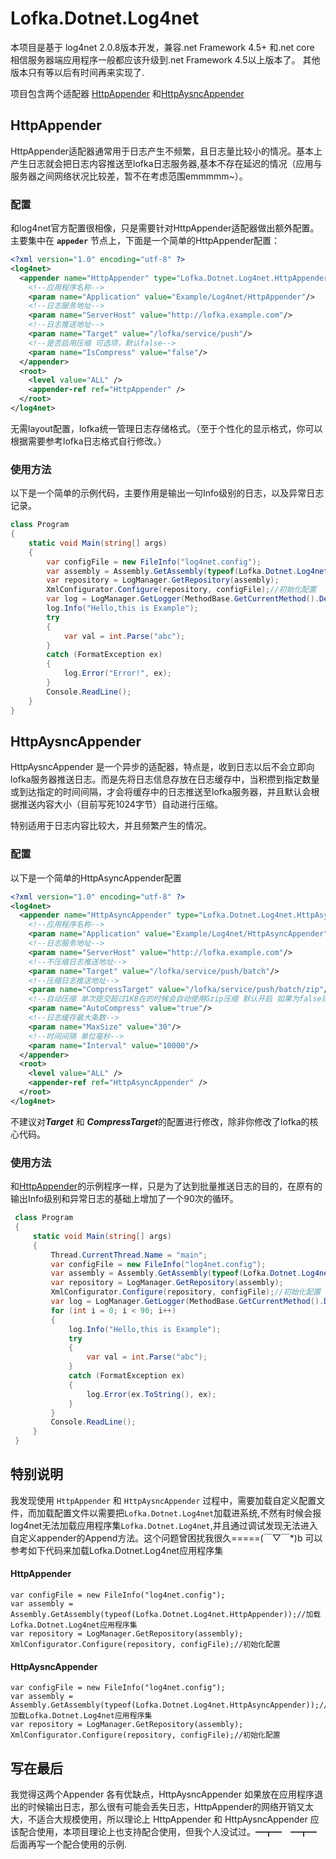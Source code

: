 # Lofka.Dotnet.Log4net 
本项目是基于 log4net 2.0.8版本开发，兼容.net Framework 4.5+ 和.net core
相信服务器端应用程序一般都应该升级到.net Framework 4.5以上版本了。
其他版本只有等以后有时间再来实现了.

项目包含两个适配器 [HttpAppender](#httpappender) 和[HttpAysncAppender](#httpaysncappender)
## HttpAppender
HttpAppender适配器通常用于日志产生不频繁，且日志量比较小的情况。基本上产生日志就会把日志内容推送至lofka日志服务器,基本不存在延迟的情况（应用与服务器之间网络状况比较差，暂不在考虑范围emmmmm~）。
### 配置
和log4net官方配置很相像，只是需要针对HttpAppender适配器做出额外配置。主要集中在 **`appeder`** 节点上，下面是一个简单的HttpAppender配置：
```xml
<?xml version="1.0" encoding="utf-8" ?>
<log4net>
  <appender name="HttpAppender" type="Lofka.Dotnet.Log4net.HttpAppender,Lofka.Dotnet.Log4net">
    <!--应用程序名称-->
    <param name="Application" value="Example/Log4net/HttpAppender"/>
    <!--日志服务地址-->
    <param name="ServerHost" value="http://lofka.example.com"/>
    <!--日志推送地址-->
    <param name="Target" value="/lofka/service/push"/>
    <!--是否启用压缩 可选项，默认false-->
    <param name="IsCompress" value="false"/>
  </appender>
  <root>
    <level value="ALL" />
    <appender-ref ref="HttpAppender" />
  </root>
</log4net>
```
无需layout配置，lofka统一管理日志存储格式。（至于个性化的显示格式，你可以根据需要参考lofka日志格式自行修改。）
### 使用方法
以下是一个简单的示例代码，主要作用是输出一句Info级别的日志，以及异常日志记录。
```csharp
class Program
{
    static void Main(string[] args)
    {
        var configFile = new FileInfo("log4net.config");
        var assembly = Assembly.GetAssembly(typeof(Lofka.Dotnet.Log4net.HttpAppender));//加载Lofka.Dotnet.Log4net应用程序集
        var repository = LogManager.GetRepository(assembly);
        XmlConfigurator.Configure(repository, configFile);//初始化配置
        var log = LogManager.GetLogger(MethodBase.GetCurrentMethod().DeclaringType);
        log.Info("Hello,this is Example");
        try
        {
            var val = int.Parse("abc");
        }
        catch (FormatException ex)
        {
            log.Error("Error!", ex);
        }
        Console.ReadLine();
    }
}
```

## HttpAysncAppender
HttpAysncAppender 是一个异步的适配器，特点是，收到日志以后不会立即向lofka服务器推送日志。而是先将日志信息存放在日志缓存中，当积攒到指定数量或到达指定的时间间隔，才会将缓存中的日志推送至lofka服务器，并且默认会根据推送内容大小（目前写死1024字节）自动进行压缩。

特别适用于日志内容比较大，并且频繁产生的情况。
### 配置
以下是一个简单的HttpAsyncAppender配置
```xml
<?xml version="1.0" encoding="utf-8" ?>
<log4net>
  <appender name="HttpAsyncAppender" type="Lofka.Dotnet.Log4net.HttpAsyncAppender,Lofka.Dotnet.Log4net">
    <!--应用程序名称-->
    <param name="Application" value="Example/Log4net/HttpAsyncAppender"/>
    <!--日志服务地址-->
    <param name="ServerHost" value="http://lofka.example.com"/>
    <!--不压缩日志推送地址-->
    <param name="Target" value="/lofka/service/push/batch"/>
    <!--压缩日志推送地址-->
    <param name="CompressTarget" value="/lofka/service/push/batch/zip"/>
    <!--自动压缩 单次提交超过1KB在的时候会自动使用Gzip压缩 默认开启 如果为false则表示不压缩-->
    <param name="AutoCompress" value="true"/>
    <!--日志缓存最大条数-->
    <param name="MaxSize" value="30"/>
    <!--时间间隔 单位毫秒-->
    <param name="Interval" value="10000"/>
  </appender>
  <root>
    <level value="ALL" />
    <appender-ref ref="HttpAsyncAppender" />
  </root>
</log4net>
```
不建议对***Target*** 和 ***CompressTarget***的配置进行修改，除非你修改了lofka的核心代码。
### 使用方法
和[HttpAppender](#httpappender)的示例程序一样，只是为了达到批量推送日志的目的，在原有的输出Info级别和异常日志的基础上增加了一个90次的循环。

```csharp
 class Program
 {
     static void Main(string[] args)
     {
         Thread.CurrentThread.Name = "main";
         var configFile = new FileInfo("log4net.config");
         var assembly = Assembly.GetAssembly(typeof(Lofka.Dotnet.Log4net.HttpAsyncAppender));//加载Lofka.Dotnet.Log4net应用程序集
         var repository = LogManager.GetRepository(assembly);
         XmlConfigurator.Configure(repository, configFile);//初始化配置
         var log = LogManager.GetLogger(MethodBase.GetCurrentMethod().DeclaringType);
         for (int i = 0; i < 90; i++)
         {
             log.Info("Hello,this is Example");
             try
             {
                 var val = int.Parse("abc");
             }
             catch (FormatException ex)
             {
                 log.Error(ex.ToString(), ex);
             } 
         }
         Console.ReadLine();
     }
 }
```
## 特别说明
 我发现使用 `HttpAppender` 和 `HttpAysncAppender` 过程中，需要加载自定义配置文件，而加载配置文件以需要把`Lofka.Dotnet.Log4net`加载进系统,不然有时候会报log4net无法加载应用程序集`Lofka.Dotnet.Log4net`,并且通过调试发现无法进入自定义appender的Append方法。这个问题曾困扰我很久=====(￣▽￣*)b 可以参考如下代码来加载Lofka.Dotnet.Log4net应用程序集
####  HttpAppender

```Csharp
var configFile = new FileInfo("log4net.config");
var assembly = Assembly.GetAssembly(typeof(Lofka.Dotnet.Log4net.HttpAppender));//加载Lofka.Dotnet.Log4net应用程序集
var repository = LogManager.GetRepository(assembly);
XmlConfigurator.Configure(repository, configFile);//初始化配置
```
####  HttpAysncAppender
```Csharp
var configFile = new FileInfo("log4net.config");
var assembly = Assembly.GetAssembly(typeof(Lofka.Dotnet.Log4net.HttpAsyncAppender));//加载Lofka.Dotnet.Log4net应用程序集
var repository = LogManager.GetRepository(assembly);
XmlConfigurator.Configure(repository, configFile);//初始化配置
```

## 写在最后
我觉得这两个Appender 各有优缺点，HttpAysncAppender 如果放在应用程序退出的时候输出日志，那么很有可能会丢失日志，HttpAppender的网络开销又太大，不适合大规模使用，所以理论上 HttpAppender 和 HttpAysncAppender  应该配合使用，本项目理论上也支持配合使用，但我个人没试过。━┳━　━┳━ 后面再写一个配合使用的示例.